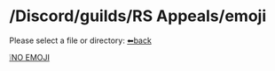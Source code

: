 # /Discord/guilds/RS Appeals/emoji
Please select a file or directory:
[⬅back](https://reper2.github.io/Downloadable-Files/md/Discord/guilds/RS%20Appeals/RS-Appeals)

[❕NO EMOJI]()
